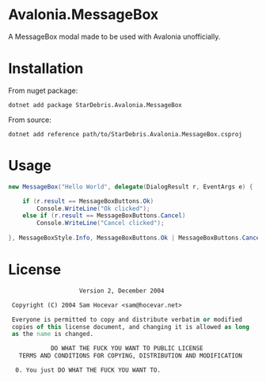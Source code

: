# Avalonia.MessageBox
A MessageBox modal made to be used with Avalonia unofficially.

# Installation
From nuget package:

`dotnet add package StarDebris.Avalonia.MessageBox`

From source:

`dotnet add reference path/to/StarDebris.Avalonia.MessageBox.csproj`


# Usage

```csharp
new MessageBox("Hello World", delegate(DialogResult r, EventArgs e) {

    if (r.result == MessageBoxButtons.Ok)
        Console.WriteLine("Ok clicked");
    else if (r.result == MessageBoxButtons.Cancel)
        Console.WriteLine("Cancel clicked");
        
}, MessageBoxStyle.Info, MessageBoxButtons.Ok | MessageBoxButtons.Cancel).Show();

```

# License
```        DO WHAT THE FUCK YOU WANT TO PUBLIC LICENSE 
                    Version 2, December 2004 

 Copyright (C) 2004 Sam Hocevar <sam@hocevar.net> 

 Everyone is permitted to copy and distribute verbatim or modified 
 copies of this license document, and changing it is allowed as long 
 as the name is changed. 

            DO WHAT THE FUCK YOU WANT TO PUBLIC LICENSE 
   TERMS AND CONDITIONS FOR COPYING, DISTRIBUTION AND MODIFICATION 

  0. You just DO WHAT THE FUCK YOU WANT TO.
  ```
